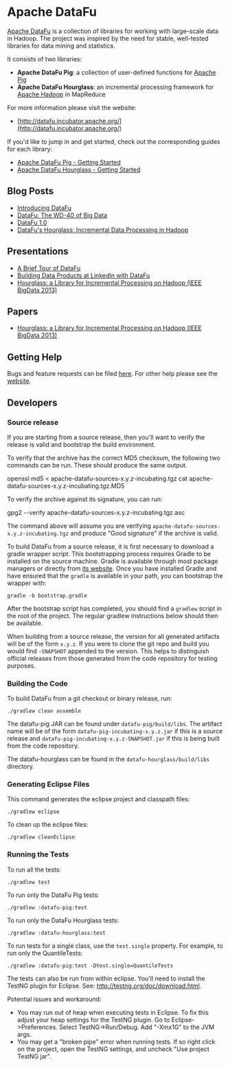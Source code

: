 # Apache DataFu

[Apache DataFu](http://datafu.incubator.apache.org) is a collection of libraries for working with large-scale data in Hadoop.
The project was inspired by the need for stable, well-tested libraries for data mining and statistics.

It consists of two libraries:

* **Apache DataFu Pig**: a collection of user-defined functions for [Apache Pig](http://pig.apache.org/)
* **Apache DataFu Hourglass**: an incremental processing framework for [Apache Hadoop](http://hadoop.apache.org/) in MapReduce

For more information please visit the website:

* [http://datafu.incubator.apache.org/](http://datafu.incubator.apache.org/)

If you'd like to jump in and get started, check out the corresponding guides for each library:

* [Apache DataFu Pig - Getting Started](http://datafu.incubator.apache.org/docs/datafu/getting-started.html)
* [Apache DataFu Hourglass - Getting Started](http://datafu.incubator.apache.org/docs/hourglass/getting-started.html)

## Blog Posts

* [Introducing DataFu](http://datafu.incubator.apache.org/blog/2012/01/10/introducing-datafu.html)
* [DataFu: The WD-40 of Big Data](http://datafu.incubator.apache.org/blog/2013/01/24/datafu-the-wd-40-of-big-data.html)
* [DataFu 1.0](http://datafu.incubator.apache.org/blog/2013/09/04/datafu-1-0.html)
* [DataFu's Hourglass: Incremental Data Processing in Hadoop](http://datafu.incubator.apache.org/blog/2013/10/03/datafus-hourglass-incremental-data-processing-in-hadoop.html)

## Presentations

* [A Brief Tour of DataFu](http://www.slideshare.net/matthewterencehayes/datafu)
* [Building Data Products at LinkedIn with DataFu](http://www.slideshare.net/matthewterencehayes/building-data-products-at-linkedin-with-datafu)
* [Hourglass: a Library for Incremental Processing on Hadoop (IEEE BigData 2013)](http://www.slideshare.net/matthewterencehayes/hourglass-a-library-for-incremental-processing-on-hadoop)

## Papers

* [Hourglass: a Library for Incremental Processing on Hadoop (IEEE BigData 2013)](http://www.slideshare.net/matthewterencehayes/hourglass-27038297)

## Getting Help

Bugs and feature requests can be filed [here](https://issues.apache.org/jira/browse/DATAFU).  For other help please see the [website](http://datafu.incubator.apache.org/).

## Developers

### Source release

If you are starting from a source release, then you'll want to verify the release is valid and bootstrap the build environment.

To verify that the archive has the correct MD5 checksum, the following two commands can be run.  These should produce the same output.

  openssl md5 < apache-datafu-sources-x.y.z-incubating.tgz
  cat apache-datafu-sources-x.y.z-incubating.tgz.MD5

To verify the archive against its signature, you can run:

  gpg2 --verify apache-datafu-sources-x.y.z-incubating.tgz.asc

The command above will assume you are verifying `apache-datafu-sources-x.y.z-incubating.tgz` and produce "Good signature" if the archive is valid.

To build DataFu from a source release, it is first necessary to download a gradle wrapper script.  This bootstrapping process requires Gradle to be installed on the source machine.  Gradle is available through most package managers or directly from [its website](http://www.gradle.org/).  Once you have installed Gradle and have ensured that the `gradle` is available in your path, you can bootstrap the wrapper with:

    gradle -b bootstrap.gradle

After the bootstrap script has completed, you should find a `gradlew` script in the root of the project.  The regular gradlew instructions below should then be available.

When building from a source release, the version for all generated artifacts will be of the form `x.y.z`.  If you were to clone the git repo and build you would find `-SNAPSHOT` appended to the version.  This helps to distinguish official releases from those generated from the code repository for testing purposes.

### Building the Code

To build DataFu from a git checkout or binary release, run:

    ./gradlew clean assemble

The datafu-pig JAR can be found under `datafu-pig/build/libs`.  The artifact name will be of the form `datafu-pig-incubating-x.y.z.jar` if this is a source release and `datafu-pig-incubating-x.y.z-SNAPSHOT.jar` if this is being built from the code repository.

The datafu-hourglass can be found in the `datafu-hourglass/build/libs` directory.

### Generating Eclipse Files

This command generates the eclipse project and classpath files:

    ./gradlew eclipse

To clean up the eclipse files:

    ./gradlew cleanEclipse

### Running the Tests

To run all the tests:

    ./gradlew test

To run only the DataFu Pig tests:

    ./gradlew :datafu-pig:test

To run only the DataFu Hourglass tests:

    ./gradlew :datafu-hourglass:test

To run tests for a single class, use the `test.single` property.  For example, to run only the QuantileTests:

    ./gradlew :datafu-pig:test -Dtest.single=QuantileTests

The tests can also be run from within eclipse.  You'll need to install the TestNG plugin for Eclipse.  See: http://testng.org/doc/download.html.

Potential issues and workaround:
* You may run out of heap when executing tests in Eclipse. To fix this adjust your heap settings for the TestNG plugin. Go to Eclipse->Preferences. Select TestNG->Run/Debug. Add "-Xmx1G" to the JVM args.
* You may get a "broken pipe" error when running tests.  If so right click on the project, open the TestNG settings, and uncheck "Use project TestNG jar".

